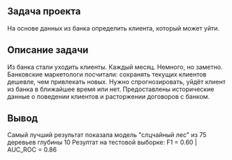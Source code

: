 ## Задача проекта

На основе данных из банка определить клиента, который может уйти.

## Описание задачи

Из банка стали уходить клиенты. Каждый месяц. Немного, но заметно. Банковские маркетологи посчитали: сохранять текущих клиентов дешевле, чем 
привлекать новых.
Нужно спрогнозировать, уйдёт клиент из банка в ближайшее время или нет. Предоставлены исторические данные о поведении клиентов и расторжении 
договоров с банком.

## Вывод
Самый лучший результат показала модель "слцчайный лес" из 75 деревьев глубины 10
Резултат на тестовой выборке: F1 = 0.60 | AUC_ROC = 0.86 
